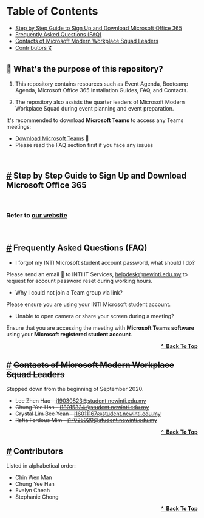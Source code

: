 # Table of Contents

  - [Step by Step Guide to Sign Up and Download Microsoft Office 365](#-step-by-step-guide-to-sign-up-and-download-microsoft-office-365)
  - [Frequently Asked Questions (FAQ)](#-frequently-asked-questions-faq)
  - [Contacts of Microsoft Modern Workplace Squad Leaders](#-contacts-of-microsoft-modern-workplace-squad-leaders) 
  - [Contributors 🎖](#-contributors)

## 🚨 What's the purpose of this repository?

1. This repository contains resources such as Event Agenda, Bootcamp Agenda, Microsoft Office 365 Installation Guides, FAQ, and Contacts.

2. The repository also assists the quarter leaders of Microsoft Modern Workplace Squad during event planning and event preparation.

It's recommended to download **Microsoft Teams** to access any Teams meetings:
- [Download Microsoft Teams](https://www.microsoft.com/en-my/microsoft-365/microsoft-teams/group-chat-software) 🚀
- Please read the FAQ section first if you face any issues

<br/>

## [#](#-step-by-step-guide-to-sign-up-and-download-microsoft-office-365) Step by Step Guide to Sign Up and Download Microsoft Office 365

<br/>

### Refer to [our website](https://modern-workplace-squad.netlify.app/docs/installations/install-1)

<br/>

## [#](#-frequently-asked-questions-faq) Frequently Asked Questions (FAQ)

- I forgot my INTI Microsoft student account password, what should I do?

Please send an email 📧 to INTI IT Services, helpdesk@newinti.edu.my to request for account password reset during working hours.

- Why I could not join a Team group via link?

Please ensure you are using your INTI Microsoft student account.

- Unable to open camera or share your screen during a meeting?

Ensure that you are accessing the meeting with **Microsoft Teams software** using your **Microsoft registered student account**.

<div align="right">
    <b><a href="#table-of-contents">^&nbsp Back To Top</a></b>
</div>

## [#](#-contacts-of-microsoft-modern-workplace-squad-leaders) ~~Contacts of Microsoft Modern Workplace Squad Leaders~~

Stepped down from the beginning of September 2020.
- ~~Lee Zhen Hao - j19030823@student.newinti.edu.my~~
- ~~Chung Yee Han - i18015334@student.newinti.edu.my~~
- ~~Crystal Lim Bee Yean - i16011167@student.newinti.edu.my~~
- ~~Rafia Ferdous Mim - j17025920@student.newinti.edu.my~~

<div align="right">
    <b><a href="#table-of-contents">^&nbsp Back To Top</a></b>
</div>

## [#](#-contributors) Contributors
Listed in alphabetical order:

- Chin Wen Man
- Chung Yee Han
- Evelyn Cheah
- Stephanie Chong

<div align="right">
    <b><a href="#table-of-contents">^&nbsp Back To Top</a></b>
</div>